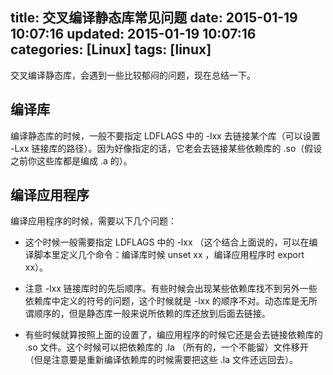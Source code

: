 title: 交叉编译静态库常见问题
date: 2015-01-19 10:07:16
updated: 2015-01-19 10:07:16
categories: [Linux]
tags: [linux]
---

交叉编译静态库，会遇到一些比较郁闷的问题，现在总结一下。

## 编译库
编译静态库的时候，一般不要指定 LDFLAGS 中的 -lxx 去链接某个库（可以设置 -Lxx 链接库的路径）。因为好像指定的话，它老会去链接某些依赖库的 .so（假设之前你这些库都是编成 .a 的）。

## 编译应用程序
编译应用程序的时候，需要以下几个问题：

* 这个时候一般需要指定 LDFLAGS 中的 -lxx （这个结合上面说的，可以在编译脚本里定义几个命令：编译库时候 unset xx ，编译应用程序时 export xx）。

* 注意 -lxx 链接库时的先后顺序。有些时候会出现某些依赖库找不到另外一些依赖库中定义的符号的问题，这个时候就是 -lxx 的顺序不对。动态库是无所谓顺序的，但是静态库一般来说所依赖的库还放到后面去链接。

* 有些时候就算按照上面的设置了，编应用程序的时候它还是会去链接依赖库的 .so 文件。这个时候可以把依赖库的 .la （所有的，一个不能留）文件移开（但是注意要是重新编译依赖库的时候需要把这些 .la 文件还远回去）。

